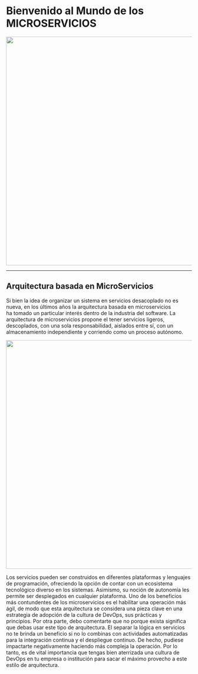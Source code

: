 # Bienvenido al Mundo de los MICROSERVICIOS

<img src="https://user-images.githubusercontent.com/77864382/169784006-6e12e588-2d13-42fe-9f76-e3f56f560a6f.png" width="620px" >

---

## Arquitectura basada en MicroServicios

Si bien la idea de organizar un sistema en servicios desacoplado no es nueva, en los últimos años la arquitectura basada en microservicios ha tomado un particular interés dentro de la industria del software. La arquitectura de microservicios propone el tener servicios ligeros, descoplados, con una sola responsabilidad, aislados entre sí, con un almacenamiento independiente y corriendo como un proceso autónomo.

<img src="https://user-images.githubusercontent.com/77864382/169787647-e1ba1849-99e0-402f-9c0d-f3d9314be8c5.png" width="620px" text-align="center">

Los servicios pueden ser construidos en diferentes plataformas y lenguajes de programación, ofreciendo la opción de contar con un ecosistema tecnológico diverso en los sistemas. Asimismo, su noción de autonomía les permite ser desplegados en cualquier plataforma. Uno de los beneficios más contundentes de los microservicios es el habilitar una operación más ágil, de modo que esta arquitectura se considera una pieza clave en una estrategia de adopción de la cultura de DevOps, sus prácticas y principios. Por otra parte, debo comentarte que no porque exista significa que debas usar este tipo de arquitectura. El separar la lógica en servicios no te brinda un beneficio si no lo combinas con actividades automatizadas para la integración continua y el despliegue continuo. De hecho, pudiese impactarte negativamente haciendo más compleja la operación. Por lo tanto, es de vital importancia que tengas bien aterrizada una cultura de DevOps en tu empresa o institución para sacar el máximo provecho a este estilo de arquitectura.


